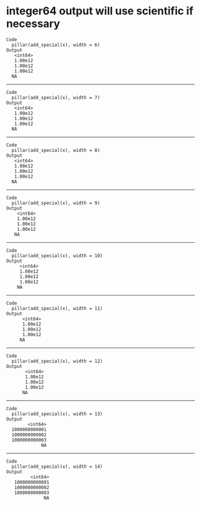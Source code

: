 # integer64 output will use scientific if necessary

    Code
      pillar(add_special(x), width = 6)
    Output
       <int64>
       1.00e12
       1.00e12
       1.00e12
      NA      

---

    Code
      pillar(add_special(x), width = 7)
    Output
       <int64>
       1.00e12
       1.00e12
       1.00e12
      NA      

---

    Code
      pillar(add_special(x), width = 8)
    Output
       <int64>
       1.00e12
       1.00e12
       1.00e12
      NA      

---

    Code
      pillar(add_special(x), width = 9)
    Output
        <int64>
        1.00e12
        1.00e12
        1.00e12
       NA      

---

    Code
      pillar(add_special(x), width = 10)
    Output
         <int64>
         1.00e12
         1.00e12
         1.00e12
        NA      

---

    Code
      pillar(add_special(x), width = 11)
    Output
          <int64>
          1.00e12
          1.00e12
          1.00e12
         NA      

---

    Code
      pillar(add_special(x), width = 12)
    Output
           <int64>
           1.00e12
           1.00e12
           1.00e12
          NA      

---

    Code
      pillar(add_special(x), width = 13)
    Output
            <int64>
      1000000000001
      1000000000002
      1000000000003
                 NA

---

    Code
      pillar(add_special(x), width = 14)
    Output
             <int64>
       1000000000001
       1000000000002
       1000000000003
                  NA

